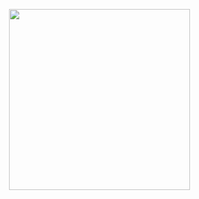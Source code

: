 <p align="center">
  <img width="320" src="http://blog.lgf196.top/ant-simple-pro-document/logon.png">
</
一位会做饭的码农，antd社区成员，
